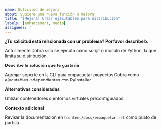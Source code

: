```yaml
---
name: Solicitud de mejora
about: Sugiere una nueva función o mejora
title: "[Mejora] Crear ejecutables para distribución"
labels: [enhancement, medio]
assignees: ''
---
```


**¿Tu solicitud está relacionada con un problema? Por favor descríbelo.**

Actualmente Cobra solo se ejecuta como script o módulo de Python, lo que limita su distribución.

**Describe la solución que te gustaría**

Agregar soporte en la CLI para empaquetar proyectos Cobra como ejecutables independientes con PyInstaller.

**Alternativas consideradas**

Utilizar contenedores o entornos virtuales preconfigurados.

**Contexto adicional**

Revisar la documentación en `frontend/docs/empaquetar.rst` como punto de partida.

